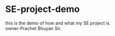 # SE-project-demo
this is the demo of how and what my SE project is. 
<br>
owner-Prachet Bhuyan Sir.

